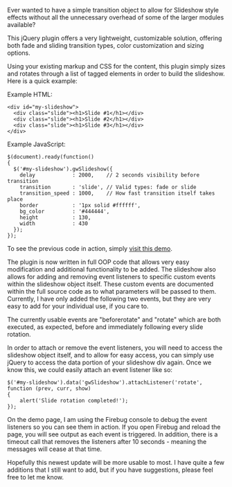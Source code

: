 Ever wanted to have a simple transition object to allow for Slideshow style effects without all the unnecessary overhead of some of the larger modules available?

This jQuery plugin offers a very lightweight, customizable solution, offering both fade and sliding transition types, color customization and sizing options.

Using your existing markup and CSS for the content, this plugin simply sizes and rotates through a list of tagged elements in order to build the slideshow. Here is a quick example:

Example HTML:
```
<div id="my-slideshow">
  <div class="slide"><h1>Slide #1</h1></div>
  <div class="slide"><h1>Slide #2</h1></div>
  <div class="slide"><h1>Slide #3</h1></div>
</div>
```

Example JavaScript:
```
$(document).ready(function()
{
  $('#my-slideshow').gwSlideshow({
    delay            : 2000,    // 2 seconds visibility before transition
    transition       : 'slide', // Valid types: fade or slide
    transition_speed : 1000,    // How fast transition itself takes place
    border           : '1px solid #ffffff',
    bg_color         : '#444444',
    height           : 130,
    width            : 430
  });
});
```

To see the previous code in action, simply [visit this demo](http://code.guahanweb.com/jquery/demos/gwSlideshow.html).

The plugin is now written in full OOP code that allows very easy modification and additional functionality to be added. The slideshow also allows for adding and removing event listeners to specific custom events within the slideshow object itself. These custom events are documented within the full source code as to what parameters will be passed to them. Currently, I have only added the following two events, but they are very easy to add for your individual use, if you care to.

The currently usable events are "beforerotate" and "rotate" which are both executed, as expected, before and immediately following every slide rotation.

In order to attach or remove the event listeners, you will need to access the slideshow object itself, and to allow for easy access, you can simply use jQuery to access the data portion of your slideshow div again. Once we know this, we could easily attach an event listener like so:

```
$('#my-slideshow').data('gwSlideshow').attachListener('rotate', function (prev, curr, show)
{
    alert('Slide rotation completed!');
});
```

On the demo page, I am using the Firebug console to debug the event listeners so you can see them in action. If you open Firebug and reload the page, you will see output as each event is triggered. In addition, there is a timeout call that removes the listeners after 10 seconds - meaning the messages will cease at that time.

Hopefully this newest update will be more usable to most. I have quite a few additions that I still want to add, but if you have suggestions, please feel free to let me know.